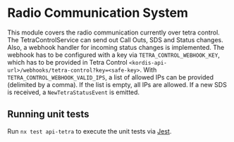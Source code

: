 # Radio Communication System

This module covers the radio communication currently over tetra control. The
TetraControlService can send out Call Outs, SDS and Status changes. Also, a
webhook handler for incoming status changes is implemented. The webhook has to
be configured with a key via `TETRA_CONTROL_WEBHOOK_KEY`, which has to be
provided in Tetra Control
`<kordis-api-url>/webhooks/tetra-control?key=<safe-key>`. With
`TETRA_CONTROL_WEBHOOK_VALID_IPS`, a list of allowed IPs can be provided
(delimited by a comma). If the list is empty, all IPs are allowed. If a new SDS
is received, a `NewTetraStatusEvent` is emitted.

## Running unit tests

Run `nx test api-tetra` to execute the unit tests via [Jest](https://jestjs.io).
